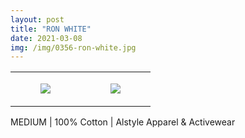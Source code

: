 ```yaml
---
layout: post
title: "RON WHITE"
date: 2021-03-08
img: /img/0356-ron-white.jpg
---
```




<table style="width:100%;"><tr><td style="vertical-align:top;">
      <figure class="tmblr-full" data-orig-height="2048" data-orig-width="1365" data-orig-src="https://concertshirts.netlify.app/shirts/0356/0356-01.jpg"><img src="https://64.media.tumblr.com/4c90d40f0851e1601dad5af0e8cb0db4/6a6c5d297f30ea96-6b/s540x810/c6b5c54f6d05886bb40a4ef1fa26cbc1fe96c8c4.jpg" data-orig-height="2048" data-orig-width="1365" data-orig-src="https://concertshirts.netlify.app/shirts/0356/0356-01.jpg"/></figure></td>
    <td style="vertical-align:top;">
      <figure class="tmblr-full" data-orig-height="2048" data-orig-width="1365" data-orig-src="https://concertshirts.netlify.app/shirts/0356/0356-02.jpg"><img src="https://64.media.tumblr.com/2230a02a18953f0699568f5b41e63210/6a6c5d297f30ea96-6a/s540x810/da9708e04e1281606793ee27e2565419c0aeea81.jpg" data-orig-height="2048" data-orig-width="1365" data-orig-src="https://concertshirts.netlify.app/shirts/0356/0356-02.jpg"/></figure></td>
  </tr></table><p>
  MEDIUM | 100% Cotton | Alstyle Apparel &amp; Activewear
</p>

